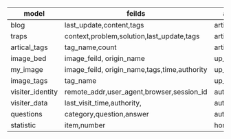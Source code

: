 
|model|feilds|app|
|----------------|---------------------------------------------|---------|
|blog|last_update,content,tags|artical|
|traps|context,problem,solution,last_update,tags|artical|
|artical_tags|tag_name,count|artical|
|image_bed|image_feild, origin_name|up_load|
|my_image|image_feild, origin_name,tags,time,authority|up_load|
|image_tags|tag_name|up_load|
|visiter_identity|remote_addr,user_agent,browser,session_id|authorize|
|visiter_data|last_visit_time,authority,|authorize|
|questions|category,question,answer|authorize|
|statistic|item,number|home|